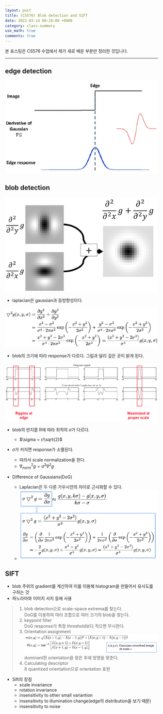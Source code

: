 ```yaml
---
layout: post
title: (CS576) Blob detection and SIFT
date: 2022-03-14 00:10:00 +0900
category: class-summary
use_math: true
comments: true
---
```


본 포스팅은 CS576 수업에서 제가 새로 배운 부분만 정리한 것입니다.

---

## edge detection

![alt image](/public/img/220316/edge_detection.png)

## blob detection

![alt image](/public/img/220316/laplacian_of_gaussian.png)

- laplacian은 gaussian과 등방향성이다.

![alt image](/public/img/220316/laplacian_gaussian.png)

- blob의 크기에 따라 response가 다르다. 그림과 달리 깊은 곳이 밝게 된다.

![alt image](/public/img/220316/response_map.png)

- blob의 반지름 R에 따라 최적의 $\sigma$가 다르다.
  - $\sigma = r/\sqrt{2}$

- $\sigma$가 커지면 response가 소멸된다.
  - 따라서 scale normalization을 한다.
  - $\nabla^2_{norm}g=\sigma^2\nabla^2g$

- Difference of Gaussians(DoG)
  - Laplacian은 두 다른 가우시안의 차이로 근사화할 수 있다.
  - ![alt image](/public/img/220316/Dog.png)

## SIFT

- blob 주위의 gradient를 계산하여 이를 이용해 histogram을 만들어서 유사도를 구하는 것
- 파노라마와 이미지 서치 등에 사용

> 1. blob detection으로 scale-space extrema를 찾는다.<br>
>   DoG를 이용하여 여러 조합으로 여러 크기의 blob을 찾는다.
> 2. keypoint filter<br>
>   DoG response가 특정 threshold보다 작으면 무시한다.
> 3. Orientation assignment<br>
>   ![alt image](/public/img/220316/orientation_assignment.png)<br>
>   dominant한 orientation을 찾은 후에 방향을 맞춘다.
> 4. Calculating descriptor<br>
>   8 quantized orientation으로 orientation 표현

- Sift의 장점
  - scale invariance
  - rotation invariance
  - insensitivity to other small variantion
  - insensitivity to illumination change(edge의 distribution을 보기 때문)
  - insensitivity to noise